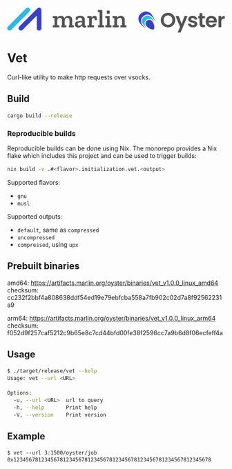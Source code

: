 ![Marlin Oyster Logo](./logo.svg)

# Vet

Curl-like utility to make http requests over vsocks.

## Build

```bash
cargo build --release
```

### Reproducible builds

Reproducible builds can be done using Nix. The monorepo provides a Nix flake which includes this project and can be used to trigger builds:

```bash
nix build -v .#<flavor>.initialization.vet.<output>
```

Supported flavors:
- `gnu`
- `musl`

Supported outputs:
- `default`, same as `compressed`
- `uncompressed`
- `compressed`, using `upx`

## Prebuilt binaries

amd64: https://artifacts.marlin.org/oyster/binaries/vet_v1.0.0_linux_amd64 \
checksum: cc232f2bbf4a808638ddf54ed19e79ebfcba558a7fb902c02d7a8f92562231a9

arm64: https://artifacts.marlin.org/oyster/binaries/vet_v1.0.0_linux_arm64 \
checksum: f052d9f257caf5212c9b65e8c7cd44bfd00fe38f2596cc7a9b6d8f06ecfeff4a

## Usage

```bash
$ ./target/release/vet --help
Usage: vet --url <URL>

Options:
  -u, --url <URL>  url to query
  -h, --help       Print help
  -V, --version    Print version
```

## Example

```
$ vet --url 3:1500/oyster/job
0x1234567812345678123456781234567812345678123456781234567812345678
```
